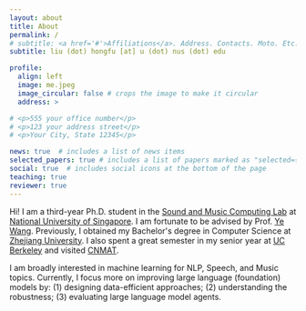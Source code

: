 ```yaml
---
layout: about
title: About
permalink: /
# subtitle: <a href='#'>Affiliations</a>. Address. Contacts. Moto. Etc.
subtitle: liu (dot) hongfu [at] u (dot) nus (dot) edu

profile:
  align: left
  image: me.jpeg
  image_circular: false # crops the image to make it circular
  address: >

# <p>555 your office number</p>
# <p>123 your address street</p>
# <p>Your City, State 12345</p>

news: true  # includes a list of news items
selected_papers: true # includes a list of papers marked as "selected={true}"
social: true  # includes social icons at the bottom of the page
teaching: true
reviewer: true
---
```


<!-- Hi! I am a third-year Ph.D. student in the [Sound and Music Computing Lab](https://smcnus.comp.nus.edu.sg/) at [National University of Singapore](https://www.nus.edu.sg/). I am fortunate to be advised by Prof. [Ye Wang](https://www.comp.nus.edu.sg/cs/people/wangye/). My research interests lie at the intersection of machine learning and natural language processing. I am also broadly interested in machine learning for speech and music topics. 

Previously, I obtained my Bachelor's degree in Computer Science at [Zhejiang University](https://www.zju.edu.cn/english/) where I worked with Prof. [Kejun Zhang](https://person.zju.edu.cn/en/zhangkejun). I also spent a great semester in my senior year at [UC Berkeley](https://www.berkeley.edu/) and visited [CNMAT](https://cnmat.berkeley.edu/) where I worked with Prof. [Carmine Emanuele Cella](http://www.carminecella.com/).  -->
Hi! I am a third-year Ph.D. student in the [Sound and Music Computing Lab](https://smcnus.comp.nus.edu.sg/) at [National University of Singapore](https://www.nus.edu.sg/). I am fortunate to be advised by Prof. [Ye Wang](https://www.comp.nus.edu.sg/cs/people/wangye/). Previously, I obtained my Bachelor's degree in Computer Science at [Zhejiang University](https://www.zju.edu.cn/english/). I also spent a great semester in my senior year at [UC Berkeley](https://www.berkeley.edu/) and visited [CNMAT](https://cnmat.berkeley.edu/). 

<!-- My research interests lie at the intersection of machine learning and natural language processing. I am also broadly interested in machine learning for speech and music topics.  -->
I am broadly interested in machine learning for NLP, Speech, and Music topics. Currently, I focus more on improving large language (foundation) models by: (1) designing data-efficient approaches; (2) understanding the robustness; (3) evaluating large language model agents. 


<!-- Write your biography here. Tell the world about yourself. Link to your favorite [subreddit](http://reddit.com). You can put a picture in, too. The code is already in, just name your picture `prof_pic.jpg` and put it in the `img/` folder.

Put your address / P.O. box / other info right below your picture. You can also disable any these elements by editing `profile` property of the YAML header of your `_pages/about.md`. Edit `_bibliography/papers.bib` and Jekyll will render your [publications page](/al-folio/publications/) automatically.

Link to your social media connections, too. This theme is set up to use [Font Awesome icons](http://fortawesome.github.io/Font-Awesome/) and [Academicons](https://jpswalsh.github.io/academicons/), like the ones below. Add your Facebook, Twitter, LinkedIn, Google Scholar, or just disable all of them. -->
